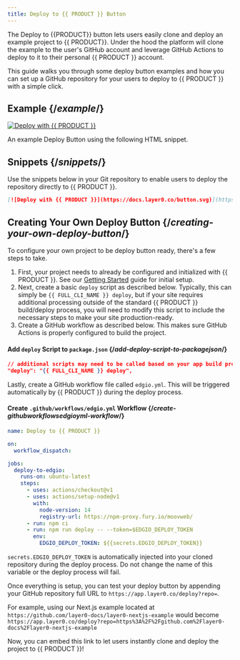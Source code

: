```yaml
---
title: Deploy to {{ PRODUCT }} Button
---
```


The Deploy to {{PRODUCT}} button lets users easily clone and deploy an example project to {{ PRODUCT}}. Under the hood the platform will clone the example to the user's GitHub account and leverage GitHub Actions to deploy to it to their personal {{ PRODUCT }} account.

This guide walks you through some deploy button examples and how you can set up a GitHub repository for your users to deploy to {{ PRODUCT }} with a simple click.

## Example {/*example*/}

[![Deploy with {{ PRODUCT }}](/button.svg)](https://app.layer0.co/deploy?repo=https://github.com/layer0-docs/layer0-nextjs-example)

An example Deploy Button using the following HTML snippet.

## Snippets {/*snippets*/}

Use the snippets below in your Git repository to enable users to deploy the repository directly to {{ PRODUCT }}.

```markdown
[![Deploy with {{ PRODUCT }}](https://docs.layer0.co/button.svg)](https://app.layer0.co/deploy?repo=https://github.com/layer0-docs/layer0-nextjs-example)
```

## Creating Your Own Deploy Button {/*creating-your-own-deploy-button*/}

To configure your own project to be deploy button ready, there's a few steps to take.

1. First, your project needs to already be configured and initialized with {{ PRODUCT }}. See our [Getting Started](getting_started) guide for initial setup.
2. Next, create a basic `deploy` script as described below. Typically, this can simply be `{{ FULL_CLI_NAME }} deploy`, but if your site requires additional processing outside of the standard {{ PRODUCT }} build/deploy process, you will need to modify this script to include the necessary steps to make your site production-ready.
3. Create a GitHub workflow as described below. This makes sure GitHub Actions is properly configured to build the project.

#### Add `deploy` Script to `package.json` {/*add-deploy-script-to-packagejson*/}

```json
// additional scripts may need to be called based on your app build process
"deploy": "{{ FULL_CLI_NAME }} deploy",
```

Lastly, create a GitHub workflow file called `edgio.yml`. This will be triggered automatically by {{ PRODUCT }} during the deploy process.

<a id="create-githubworkflowslayer0yml-workflow"></a>

#### Create `.github/workflows/edgio.yml` Workflow {/*create-githubworkflowsedgioyml-workflow*/}

```yml
name: Deploy to {{ PRODUCT }}

on:
  workflow_dispatch:

jobs:
  deploy-to-edgio:
    runs-on: ubuntu-latest
    steps:
      - uses: actions/checkout@v1
      - uses: actions/setup-node@v1
        with:
          node-version: 14
          registry-url: https://npm-proxy.fury.io/moovweb/
      - run: npm ci
      - run: npm run deploy -- --token=$EDGIO_DEPLOY_TOKEN
        env:
          EDGIO_DEPLOY_TOKEN: ${{secrets.EDGIO_DEPLOY_TOKEN}}
```

`secrets.EDGIO_DEPLOY_TOKEN` is automatically injected into your cloned repository during the deploy process. Do not change the name of this variable or the deploy process will fail.

Once everything is setup, you can test your deploy button by appending your GitHub repository full URL to `https://app.layer0.co/deploy?repo=`.

For example, using our Next.js example located at `https://github.com/layer0-docs/layer0-nextjs-example` would become `https://app.layer0.co/deploy?repo=https%3A%2F%2Fgithub.com%2Flayer0-docs%2Flayer0-nextjs-example`

Now, you can embed this link to let users instantly clone and deploy the project to {{ PRODUCT }}!
